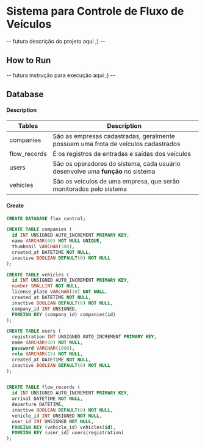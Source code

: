 # Sistema para Controle de Fluxo de Veículos

-- futura descrição do projeto aqui ;) --

## How to Run
-- futura instrução para execução aqui ;) --

## 

## Database

#### Description

| Tables | Description |
|--------|-------------|
| companies | São as empresas cadastradas, geralmente possuem uma frota de veículos cadastrados |
| flow_records | É os registros de entradas e saídas dos veículos |
| users | São os operadores do sistema, cada usuário desenvolve uma **função** no sistema |
| vehicles | São os veículos de uma empresa, que serão monitorados pelo sistema |

#### Create

```sql
CREATE DATABASE flux_control;

CREATE TABLE companies (
  id INT UNSIGNED AUTO_INCREMENT PRIMARY KEY,
  name VARCHAR(60) NOT NULL UNIQUE,
  thumbnail VARCHAR(500),
  created_at DATETIME NOT NULL,
  inactive BOOLEAN DEFAULT(0) NOT NULL
);

CREATE TABLE vehicles (
  id INT UNSIGNED AUTO_INCREMENT PRIMARY KEY,
  number SMALLINT NOT NULL,
  license_plate VARCHAR(10) NOT NULL,
  created_at DATETIME NOT NULL,
  inactive BOOLEAN DEFAULT(0) NOT NULL,
  company_id INT UNSIGNED,
  FOREIGN KEY (company_id) companies(id)
);

CREATE TABLE users (
  registration INT UNSIGNED AUTO_INCREMENT PRIMARY KEY,
  name VARCHAR(60) NOT NULL,
  password VARCHAR(1000),
  role VARCHAR(15) NOT NULL,
  created_at DATETIME NOT NULL,
  inactive BOOLEAN DEFAULT(0) NOT NULL
);


CREATE TABLE flow_records (
  id INT UNSIGNED AUTO_INCREMENT PRIMARY KEY,
  arrival DATETIME NOT NULL,
  departure DATETIME,
  inactive BOOLEAN DEFAULT(0) NOT NULL,
  vehicle_id INT UNSIGNED NOT NULL,
  user_id INT UNSIGNED NOT NULL,
  FOREIGN KEY (vehicle_id) vehicles(id),
  FOREIGN KEY (user_id) users(registration)
);
```
